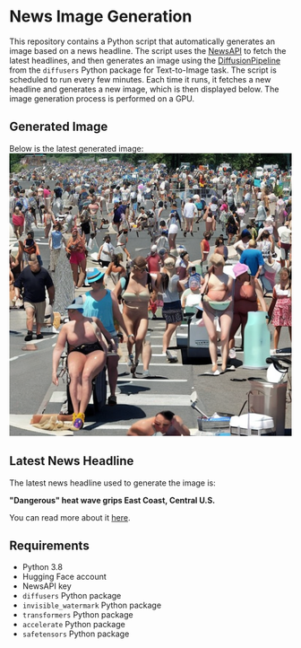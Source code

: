 # News Image Generation
This repository contains a Python script that automatically generates an image based on a news headline. The script uses the [NewsAPI](https://newsapi.org/) to fetch the latest headlines, and then generates an image using the [DiffusionPipeline](https://github.com/huggingface/diffusers) from the `diffusers` Python package for Text-to-Image task.
The script is scheduled to run every few minutes. Each time it runs, it fetches a new headline and generates a new image, which is then displayed below. The image generation process is performed on a GPU.

## Generated Image
Below is the latest generated image:
![Generated Image](image.png)

## Latest News Headline
The latest news headline used to generate the image is:

**"Dangerous" heat wave grips East Coast, Central U.S.**

You can read more about it [here](https://news.google.com/rss/articles/CBMiRWh0dHBzOi8vd3d3LmF4aW9zLmNvbS8yMDI0LzA3LzE1L2Rhbmdlcm91cy1oZWF0LXdhdmUtZ3JpcHMtZWFzdC1jb2FzdNIBAA?oc=5).

## Requirements
- Python 3.8
- Hugging Face account
- NewsAPI key
- `diffusers` Python package
- `invisible_watermark` Python package
- `transformers` Python package
- `accelerate` Python package
- `safetensors` Python package
